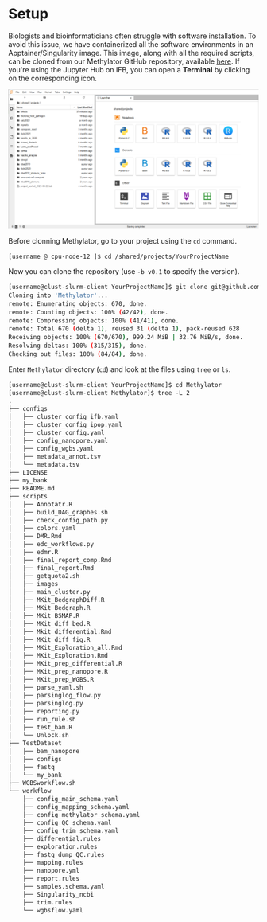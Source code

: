 # Setup 

Biologists and bioinformaticians often struggle with software installation. To avoid this issue, we have containerized all the software environments in an Apptainer/Singularity image. This image, along with all the required scripts, can be cloned from our Methylator GitHub repository, available [here](https://github.com/parisepigenetics/WGBSflow). If you're using the Jupyter Hub on IFB, you can open a **Terminal** by clicking on the corresponding icon. 

![jupyterHub](img/JupyterHub.png)

Before clonning Methylator, go to your project using the `cd` command.

```
[username @ cpu-node-12 ]$ cd /shared/projects/YourProjectName
```
Now you can clone the repository (use `-b v0.1` to specify the version). 

```bash
[username@clust-slurm-client YourProjectName]$ git clone git@github.com:parisepigenetics/Methylator.git
Cloning into 'Methylator'...
remote: Enumerating objects: 670, done.
remote: Counting objects: 100% (42/42), done.
remote: Compressing objects: 100% (41/41), done.
remote: Total 670 (delta 1), reused 31 (delta 1), pack-reused 628
Receiving objects: 100% (670/670), 999.24 MiB | 32.76 MiB/s, done.
Resolving deltas: 100% (315/315), done.
Checking out files: 100% (84/84), done.
```
Enter `Methylator` directory (`cd`) and look at the files using `tree` or `ls`.
```
[username@clust-slurm-client YourProjectName]$ cd Methylator
[username@clust-slurm-client Methylator]$ tree -L 2
.
├── configs
│   ├── cluster_config_ifb.yaml
│   ├── cluster_config_ipop.yaml
│   ├── cluster_config.yaml
│   ├── config_nanopore.yaml
│   ├── config_wgbs.yaml
│   ├── metadata_annot.tsv
│   └── metadata.tsv
├── LICENSE
├── my_bank
├── README.md
├── scripts
│   ├── Annotatr.R
│   ├── build_DAG_graphes.sh
│   ├── check_config_path.py
│   ├── colors.yaml
│   ├── DMR.Rmd
│   ├── edc_workflows.py
│   ├── edmr.R
│   ├── final_report_comp.Rmd
│   ├── final_report.Rmd
│   ├── getquota2.sh
│   ├── images
│   ├── main_cluster.py
│   ├── MKit_BedgraphDiff.R
│   ├── MKit_Bedgraph.R
│   ├── MKit_BSMAP.R
│   ├── MKit_diff_bed.R
│   ├── Mkit_differential.Rmd
│   ├── MKit_diff_fig.R
│   ├── MKit_Exploration_all.Rmd
│   ├── MKit_Exploration.Rmd
│   ├── MKit_prep_differential.R
│   ├── MKit_prep_nanopore.R
│   ├── MKit_prep_WGBS.R
│   ├── parse_yaml.sh
│   ├── parsinglog_flow.py
│   ├── parsinglog.py
│   ├── reporting.py
│   ├── run_rule.sh
│   ├── test_bam.R
│   └── Unlock.sh
├── TestDataset
│   ├── bam_nanopore
│   ├── configs
│   ├── fastq
│   └── my_bank
├── WGBSworkflow.sh
└── workflow
    ├── config_main_schema.yaml
    ├── config_mapping_schema.yaml
    ├── config_methylator_schema.yaml
    ├── config_QC_schema.yaml
    ├── config_trim_schema.yaml
    ├── differential.rules
    ├── exploration.rules
    ├── fastq_dump_QC.rules
    ├── mapping.rules
    ├── nanopore.yml
    ├── report.rules
    ├── samples.schema.yaml
    ├── Singularity_ncbi
    ├── trim.rules
    └── wgbsflow.yaml

```

